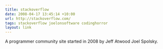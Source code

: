 ```yaml
---
title: stackoverflow
date: 2008-04-17 13:45:14 +10:00
url: http://stackoverflow.com/
tags: stackoverflow joelonsoftware codinghorror
layout: link
---
```

A programmer community site started in 2008 by Jeff Atwood Joel Spolsky.
